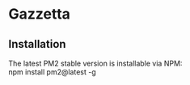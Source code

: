 Gazzetta
======================

Installation
------
The latest PM2 stable version is installable via NPM:  
    npm install pm2@latest -g
